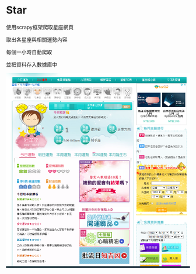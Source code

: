 # Star
使用scrapy框架爬取星座網頁

取出各星座與相關運勢內容

每個一小時自動爬取

並把資料存入數據庫中


<img src='https://github.com/huihuiman/Star/blob/master/Star%E5%9C%96%E7%89%87/20200317214244.png?raw=true'>
